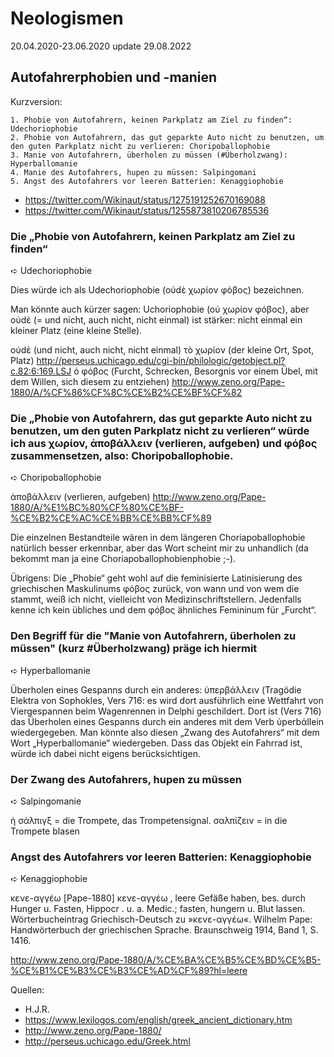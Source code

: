 # Neologismen

20.04.2020-23.06.2020 update 29.08.2022

## Autofahrerphobien und -manien

Kurzversion:

	1. Phobie von Autofahrern, keinen Parkplatz am Ziel zu finden“: Udechoriophobie
	2. Phobie von Autofahrern, das gut geparkte Auto nicht zu benutzen, um den guten Parkplatz nicht zu verlieren: Choripoballophobie
	3. Manie von Autofahrern, überholen zu müssen (#Überholzwang): Hyperballomanie
	4. Manie des Autofahrers, hupen zu müssen: Salpingomani
	5. Angst des Autofahrers vor leeren Batterien: Kenaggiophobie


* https://twitter.com/Wikinaut/status/1275191252670169088
* https://twitter.com/Wikinaut/status/1255873810206785536

### Die „Phobie von Autofahrern, keinen Parkplatz am Ziel zu finden“ 
➪ Udechoriophobie

Dies würde ich als Udechoriophobie (oὐdὲ χωρίον φόβος) bezeichnen.

Man könnte auch kürzer sagen: Uchoriophobie  (oὐ χωρίον φόβος), aber oὐdὲ (= und nicht, auch nicht, nicht einmal) ist stärker: nicht einmal ein kleiner Platz (eine kleine Stelle).

oὐdὲ (und nicht, auch nicht, nicht einmal)
τò χωρίον (der kleine Ort, Spot, Platz)
http://perseus.uchicago.edu/cgi-bin/philologic/getobject.pl?c.82:6:169.LSJ
ό φόβος (Furcht, Schrecken, Besorgnis vor einem Übel, mit dem Willen, sich diesem zu entziehen) http://www.zeno.org/Pape-1880/A/%CF%86%CF%8C%CE%B2%CE%BF%CF%82

### Die „Phobie von Autofahrern, das gut geparkte Auto nicht zu benutzen, um den guten Parkplatz nicht zu verlieren“ würde ich aus χωρίον, ἀποβάλλειν (verlieren, aufgeben) und φόβος zusammensetzen, also: Choripoballophobie.
➪ Choripoballophobie

ἀποβάλλειν (verlieren, aufgeben)
http://www.zeno.org/Pape-1880/A/%E1%BC%80%CF%80%CE%BF-%CE%B2%CE%AC%CE%BB%CE%BB%CF%89

Die einzelnen Bestandteile wären in dem längeren Choriapoballophobie natürlich besser erkennbar, aber das Wort scheint mir zu unhandlich (da bekommt man ja eine Choriapoballophobienphobie ;-).

Übrigens: Die „Phobie“ geht wohl auf die feminisierte Latinisierung des griechischen Maskulinums φόβος zurück, von wann und von wem die stammt, weiß ich nicht, vielleicht von Medizinschriftstellern. Jedenfalls kenne ich kein übliches und dem φόβος ähnliches Femininum für „Furcht“. 

### Den Begriff für die "Manie von Autofahrern, überholen zu müssen" (kurz #Überholzwang)  präge ich hiermit
➪ Hyperballomanie 

Überholen eines Gespanns durch ein anderes:  ὑπερβάλλειν (Tragödie Elektra von Sophokles, Vers 716: es wird dort ausführlich eine Wettfahrt von Viergespannen beim Wagenrennen in Delphi geschildert. Dort ist (Vers 716) das Überholen eines Gespanns durch ein anderes mit dem Verb ὑperbάllein wiedergegeben. Man könnte also diesen „Zwang des Autofahrers“ mit dem Wort „Hyperballomanie“ wiedergeben. Dass das Objekt ein Fahrrad ist, würde ich dabei nicht eigens berücksichtigen.

### Der Zwang des Autofahrers, hupen zu müssen
➪ Salpingomanie

ἡ σάλπιγξ = die Trompete, das Trompetensignal. 
σαλπίζειν = in die Trompete blasen

### Angst  des Autofahrers vor leeren Batterien: Kenaggiophobie
➪ Kenaggiophobie 

κενε-αγγέω    [Pape-1880]
κενε-αγγέω , leere Gefäße haben, bes. durch Hunger u. Fasten,  Hippocr . u.  a. Medic.;  fasten, hungern u. Blut lassen. 
Wörterbucheintrag Griechisch-Deutsch zu »κενε-αγγέω«. Wilhelm Pape: Handwörterbuch der griechischen Sprache. Braunschweig 1914, Band 1, S. 1416.

http://www.zeno.org/Pape-1880/A/%CE%BA%CE%B5%CE%BD%CE%B5-%CE%B1%CE%B3%CE%B3%CE%AD%CF%89?hl=leere

Quellen:
* H.J.R.
* https://www.lexilogos.com/english/greek_ancient_dictionary.htm
* http://www.zeno.org/Pape-1880/
* http://perseus.uchicago.edu/Greek.html
